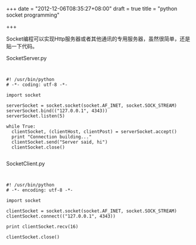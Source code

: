 +++
date = "2012-12-06T08:35:27+08:00"
draft = true
title = "python socket programming"

+++



Socket编程可以实现Http服务器或者其他通讯的专用服务器，虽然很简单，还是贴一下代码。

SocketServer.py

<pre><code>

#! /usr/bin/python
# -*- coding: utf-8 -*-

import socket

serverSocket = socket.socket(socket.AF_INET, socket.SOCK_STREAM)
serverSocket.bind(("127.0.0.1", 4343))
serverSocket.listen(5)

while True:
  clientSocket, (clientHost, clientPost) = serverSocket.accept()
  print "Connection building..."
  clientSocket.send("Server said, hi")
  clientSocket.close()

</code></pre>

SocketClient.py

<pre><code>

#! /usr/bin/python
# -*- encoding: utf-8 -*-

import socket

clientSocket = socket.socket(socket.AF_INET, socket.SOCK_STREAM)
clientSocket.connect(("127.0.0.1", 4343))

print clientSocket.recv(16)

clientSocket.close()

</code></pre>